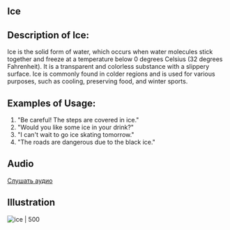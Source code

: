 Ice
--
## Description of Ice:
Ice is the solid form of water, which occurs when water molecules stick together and freeze at a temperature below 0 degrees Celsius (32 degrees Fahrenheit). It is a transparent and colorless substance with a slippery surface. Ice is commonly found in colder regions and is used for various purposes, such as cooling, preserving food, and winter sports.
## Examples of Usage:
1. "Be careful! The steps are covered in ice."
2. "Would you like some ice in your drink?"
3. "I can't wait to go ice skating tomorrow."
4. "The roads are dangerous due to the black ice."
## Audio
[Слушать аудио](![[audio/ice.mp3]])



## Illustration
![ice | 500](https://oaidalleapiprodscus.blob.core.windows.net/private/org-qFpGQCsYXO6ZWXepP0pas1Gk/user-jrFXylB7R0V1Qoa5xjahv6mK/img-3hydqq3PXH0BCTz7RTNPbF7b.png?st=2023-12-11T17%3A47%3A49Z&se=2023-12-11T19%3A47%3A49Z&sp=r&sv=2021-08-06&sr=b&rscd=inline&rsct=image/png&skoid=6aaadede-4fb3-4698-a8f6-684d7786b067&sktid=a48cca56-e6da-484e-a814-9c849652bcb3&skt=2023-12-10T23%3A37%3A03Z&ske=2023-12-11T23%3A37%3A03Z&sks=b&skv=2021-08-06&sig=8IxWs7vd/GzladBa8cFccyVkoLkSCNClq%2BFlx2L1Js0%3D)

